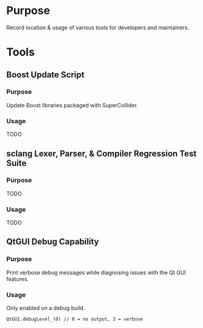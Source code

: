 Purpose
=======

Record location & usage of various tools for developers and maintainers.

Tools
=====

Boost Update Script
-------------------

### Purpose

Update Boost libraries packaged with SuperCollider.

### Usage

TODO

sclang Lexer, Parser, & Compiler Regression Test Suite
------------------------------------------------------

### Purpose

TODO

### Usage

TODO

QtGUI Debug Capability
----------------------

### Purpose

Print verbose debug messages while diagnosing issues with the Qt GUI features.

### Usage

Only enabled on a debug build.

```sclang
QtGUI.debugLevel_(0) // 0 = no output, 3 = verbose
```
